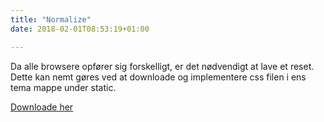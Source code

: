```yaml
---
title: "Normalize"
date: 2018-02-01T08:53:19+01:00

---
```



Da alle browsere opfører sig forskelligt, er det nødvendigt at lave et reset. Dette kan nemt gøres ved at downloade og implementere css filen i ens tema mappe under static.   

<a href="https://necolas.github.io/normalize.css/ 
" class="btn">Downloade her</a>

